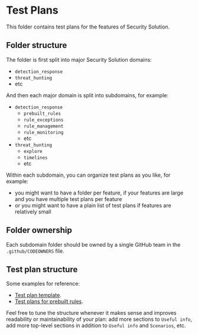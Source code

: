 # Test Plans

This folder contains test plans for the features of Security Solution.

## Folder structure

The folder is first split into major Security Solution domains:

- `detection_response`
- `threat_hunting`
- etc

And then each major domain is split into subdomains, for example:

- `detection_response`
  - `prebuilt_rules`
  - `rule_exceptions`
  - `rule_management`
  - `rule_monitoring`
  - etc
- `threat_hunting`
  - `explore`
  - `timelines`
  - etc

Within each subdomain, you can organize test plans as you like, for example:

- you might want to have a folder per feature, if your features are large and you have multiple test plans per feature
- or you might want to have a plain list of test plans if features are relatively small

## Folder ownership

Each subdomain folder should be owned by a single GitHub team in the `.github/CODEOWNERS` file.

## Test plan structure

Some examples for reference:

- [Test plan template](./test_plan_template.md).
- [Test plans for prebuilt rules](./detection_response/prebuilt_rules/prebuilt_rules.md).

Feel free to tune the structure whenever it makes sense and improves readability or maintainability of your plan: add more sections to `Useful info`, add more top-level sections in addition to `Useful info` and `Scenarios`, etc.

